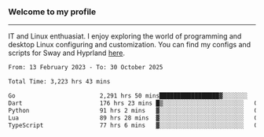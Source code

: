 ### Welcome to my profile

---

IT and Linux enthuasiat. I enjoy exploring the world of programming and desktop Linux configuring and customization. You can find my configs and scripts for Sway and Hyprland [here](https://github.com/uroborosq/mess-of-linux-configurations).

<!-- <div display="block">
 	<img align="left" width="48%" alt="isocalendar" src=".github/metrics/isocalendar_metrics.svg" />
	<img align="center" width="48%" alt="contributions" src=".github/metrics/contributions_metrics.svg" />
	<img align="center" alt="languages" src=".github/metrics/languages_metrics.svg" />
</div> -->

<!-- ![](https://komarev.com/ghpvc/?username=uroborosq&color=success&style=flat-square) -->
<!-- [](https://img.shields.io/github/last-commit/uroborosq/uroborosq?label=Profile%20updated&style=flat-square) -->

<!--START_SECTION:waka-->

```txt
From: 13 February 2023 - To: 30 October 2025

Total Time: 3,223 hrs 43 mins

Go                        2,291 hrs 50 mins█████████████████▓░░░░░░░   70.51 %
Dart                      176 hrs 23 mins █▒░░░░░░░░░░░░░░░░░░░░░░░   05.43 %
Python                    91 hrs 2 mins   ▓░░░░░░░░░░░░░░░░░░░░░░░░   02.80 %
Lua                       89 hrs 28 mins  ▓░░░░░░░░░░░░░░░░░░░░░░░░   02.75 %
TypeScript                77 hrs 6 mins   ▓░░░░░░░░░░░░░░░░░░░░░░░░   02.37 %
```

<!--END_SECTION:waka-->
